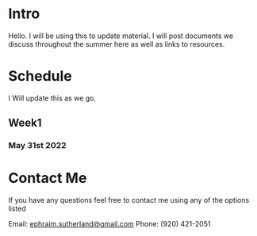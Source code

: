 # Intro

Hello. I will be using this to update material. I will post documents we discuss throughout the summer here as well as links to resources.


# Schedule
I Will update this as we go.

## Week1 

### May 31st 2022


# Contact Me
If you have any questions feel free to contact me using any of the options listed

Email: ephraim.sutherland@gmail.com
Phone: (920) 421-2051
